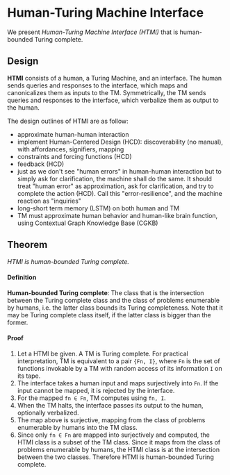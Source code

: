 # Human-Turing Machine Interface

We present *Human-Turing Machine Interface (HTMI)* that is human-bounded Turing complete.

## Design

**HTMI** consists of a human, a Turing Machine, and an interface. The human sends queries and responses to the interface, which maps and canonicalizes them as inputs to the TM. Symmetrically, the TM sends queries and responses to the interface, which verbalize them as output to the human.

The design outlines of HTMI are as follow:

- approximate human-human interaction
- implement Human-Centered Design (HCD): discoverability (no manual), with affordances, signifiers, mapping
- constraints and forcing functions (HCD)
- feedback (HCD)
- just as we don't see "human errors" in human-human interaction but to simply ask for clarification, the machine shall do the same. It should treat "human error" as approximation, ask for clarification, and try to complete the action (HCD). Call this "error-resilience", and the machine reaction as "inquiries"
- long-short term memory (LSTM) on both human and TM
- TM must approximate human behavior and human-like brain function, using Contextual Graph Knowledge Base (CGKB)

## Theorem

*HTMI is human-bounded Turing complete.*

#### Definition

**Human-bounded Turing complete**: The class that is the intersection between the Turing complete class and the class of problems enumerable by humans, i.e. the latter class bounds its Turing completeness. Note that it may be Turing complete class itself, if the latter class is bigger than the former.

#### Proof

1. Let a HTMI be given. A TM is Turing complete. For practical interpretation, TM is equivalent to a pair `{Fn, I}`, where `Fn` is the set of functions invokable by a TM with random access of its information `I` on its tape.
2. The interface takes a human input and maps surjectively into `Fn`. If the input cannot be mapped, it is rejected by the interface.
3. For the mapped `fn ∈ Fn`, TM computes using `fn, I`.
4. When the TM halts, the interface passes its output to the human, optionally verbalized.
5. The map above is surjective, mapping from the class of problems enumerable by humans into the TM class.
6. Since only `fn ∈ Fn` are mapped into surjectively and computed, the HTMI class is a subset of the TM class. Since it maps from the class of problems enumerable by humans, the HTMI class is at the intersection between the two classes. Therefore HTMI is human-bounded Turing complete.
